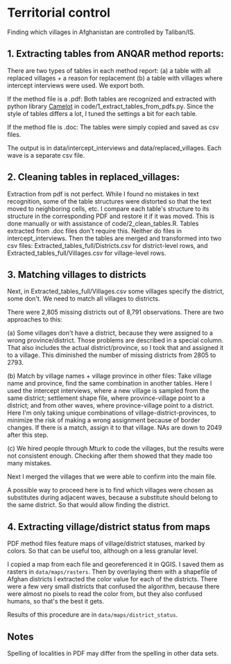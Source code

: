 # Territorial control
Finding which villages in Afghanistan are controlled by Taliban/IS.




## 1. Extracting tables from ANQAR method reports:

There are two types of tables in each method report: (a) a table with all replaced villages + a reason for replacement (b) a table with villages where intercept interviews were used. We export both.

If the method file is a .pdf:
	Both tables are recognized and extracted with python library [Camelot](https://camelot-py.readthedocs.io/en/master/) in code/1_extract_tables_from_pdfs.py. Since the style of tables differs a lot, I tuned the settings a bit for each table.

If the method file is .doc:
	The tables were simply copied and saved as csv files.


The output is in data/intercept_interviews and data/replaced_villages. Each wave is a separate csv file.


## 2. Cleaning tables in replaced_villages:

Extraction from pdf is not perfect. While I found no mistakes in text recognition, some of the table structures were distorted so that the text moved to neighboring cells, etc. I compare each table's structure to its structure in the corresponding PDF and restore it if it was moved. This is done manually or with assistance of code/2_clean_tables.R.
Tables extracted from .doc files don't require this. Neither do files in intercept_interviews.
Then the tables are merged and transformed into two csv files: Extracted_tables_full/Districts.csv for district-level rows, and Extracted_tables_full/Villages.csv for village-level rows.


## 3. Matching villages to districts

Next, in Extracted_tables_full/Villages.csv some villages specify the district, some don't. We need to match all villages to districts.

There were 2,805 missing districts out of 8,791 observations.
There are two approaches to this:

(a) Some villages don't have a district, because they were assigned to a wrong province/district. Those problems are described in a special column. That also includes the actual district/province, so I took that and assigned it to a village. This diminished the number of missing districts from 2805 to 2793.

(b) Match by village names + village province in other files:
Take village name and province, find the same combination in another tables. Here I used the intercept interviews, where a new village is sampled from the same district; settlement shape file, where province-village point to a district; and from other waves, where province-village point to a district. Here I'm only taking unique combinations of village-district-provinces, to minimize the risk of making a wrong assignment because of border changes.
If there is a match, assign it to that village. NAs are down to 2049 after this step.

(c) We hired people through Mturk to code the villages, but the results were not consistent enough. Checking after them showed that they made too many mistakes.

Next I merged the villages that we were able to confirm into the main file.

A possible way to proceed here is to find which villages were chosen as substitutes during adjacent waves, because a substitute should belong to the same district. So that would allow finding the district.


## 4. Extracting village/district status from maps

PDF method files feature maps of village/district statuses, marked by colors. So that can be useful too, although on a less granular level.

I copied a map from each file and georeferenced it in QGIS. I saved them as rasters in `data/maps/rasters`. Then by overlaying them with a shapefile of Afghan districts I extracted the color value for each of the districts. There were a few very small districts that confused the algorithm, because there were almost no pixels to read the color from, but they also confused humans, so that's the best it gets.

Results of this procedure are in `data/maps/district_status`.

## Notes

Spelling of localities in PDF may differ from the spelling in other data sets.



